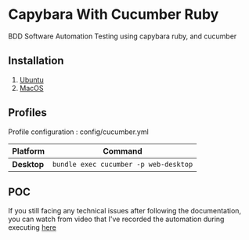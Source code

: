 # Capybara With Cucumber Ruby
BDD Software Automation Testing using capybara ruby, and cucumber

## Installation
1. [Ubuntu](https://github.com/fathirwafda/capybara_cucumber_po/blob/master/docs/Ubuntu-Installation.md)
2. [MacOS](https://github.com/fathirwafda/capybara_cucumber_po/blob/master/docs/MacOS-Installation.md)

## Profiles
Profile configuration : config/cucumber.yml

| Platform                    | Command                                             |
|-----------------------------|-----------------------------------------------------|
| **Desktop**                 | `bundle exec cucumber -p web-desktop`               |

## POC
If you still facing any technical issues after following the documentation, you can watch from video that I've recorded the automation during executing [here](https://github.com/fathirwafda/capybara_cucumber_po/blob/master/POC.mp4)